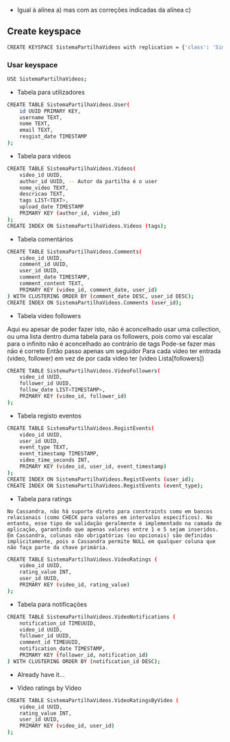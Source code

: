- Igual à alínea a) mas com as correções indicadas da alínea c)

## Create keyspace

```bash
CREATE KEYSPACE SistemaPartilhaVideos with replication = {'class': 'SimpleStrategy', 'replication_factor': 3};
```

### Usar keyspace

```bash
USE SistemaPartilhaVideos;
```

- Tabela para utilizadores
```bash
CREATE TABLE SistemaPartilhaVideos.User(
    id UUID PRIMARY KEY,
    username TEXT,
    nome TEXT,
    email TEXT,
    resgist_date TIMESTAMP
);
```

- Tabela para videos
```bash
CREATE TABLE SistemaPartilhaVideos.Videos(
    video_id UUID,
    author_id UUID, -- Autor da partilha é o user
    nome_video TEXT,
    descricao TEXT,
    tags LIST<TEXT>,
    upload_date TIMESTAMP
    PRIMARY KEY (author_id, video_id)
);
CREATE INDEX ON SistemaPartilhaVideos.Videos (tags);
```

- Tabela comentários
```bash
CREATE TABLE SistemaPartilhaVideos.Comments(
    video_id UUID,
    comment_id UUID,
    user_id UUID,
    comment_date TIMESTAMP,
    comment_content TEXT,
    PRIMARY KEY (video_id, comment_date, user_id)
) WITH CLUSTERING ORDER BY (comment_date DESC, user_id DESC);
CREATE INDEX ON SistemaPartilhaVideos.Comments (user_id);
```

- Tabela video followers

Aqui eu apesar de poder fazer isto, não é aconcelhado usar uma collection, ou uma lista dentro duma tabela para os followers, pois como vai escalar para o infinito não é aconcelhado ao contrário de tags
Pode-se fazer mas não é correto
Então passo apenas um seguidor
Para cada video ter entrada (video, follower) em vez de por cada video ter (video Lista[followers])
```bash
CREATE TABLE SistemaPartilhaVideos.VideoFollowers(
    video_id UUID,
    follower_id UUID,
    follow_date LIST<TIMESTAMP>,
    PRIMARY KEY (video_id, follower_id)
);
```

- Tabela registo eventos
```bash
CREATE TABLE SistemaPartilhaVideos.RegistEvents(
    video_id UUID,
    user_id UUID,
    event_type TEXT, 
    event_timestamp TIMESTAMP, 
    video_time_seconds INT,  
    PRIMARY KEY (video_id, user_id, event_timestamp)
);
CREATE INDEX ON SistemaPartilhaVideos.RegistEvents (user_id);
CREATE INDEX ON SistemaPartilhaVideos.RegistEvents (event_type);
```

- Tabela para ratings

```No Cassandra, não há suporte direto para constraints como em bancos relacionais (como CHECK para valores em intervalos específicos). No entanto, esse tipo de validação geralmente é implementado na camada de aplicação, garantindo que apenas valores entre 1 e 5 sejam inseridos. Em Cassandra, colunas não obrigatórias (ou opcionais) são definidas implicitamente, pois o Cassandra permite NULL em qualquer coluna que não faça parte da chave primária.```
```bash
CREATE TABLE SistemaPartilhaVideos.VideoRatings (
    video_id UUID,
    rating_value INT,
    user_id UUID,
    PRIMARY KEY (video_id, rating_value)
);
```

- Tabela para notificações
```bash
CREATE TABLE SistemaPartilhaVideos.VideoNotifications (
    notification_id TIMEUUID,
    video_id UUID,
    follower_id UUID,
    comment_id TIMEUUID,
    notification_date TIMESTAMP,
    PRIMARY KEY (follower_id, notification_id)
) WITH CLUSTERING ORDER BY (notification_id DESC);
```


<!-- - Comments by Video
```bash
CREATE TABLE SistemaPartilhaVideos.CommentsByVideo (
    video_id UUID,
    comment_id UUID,
    user_id UUID,
    comment_date TIMESTAMP,
    comment_content TEXT,
    PRIMARY KEY (video_id, comment_date, comment_id)
) WITH CLUSTERING ORDER BY (comment_date DESC);
``` -->


- Already have it...
<!-- - Comments by User
```bash
CREATE TABLE SistemaPartilhaVideos.CommentsByUser (
    author_id UUID,
    video_id UUID,
    comment_id UUID,
    comment_date TIMESTAMP,
    comment_content TEXT,
    PRIMARY KEY (user_id, comment_date, comment_id)
) WITH CLUSTERING ORDER BY (comment_date DESC);
``` -->

- Video ratings by Video
```bash
CREATE TABLE SistemaPartilhaVideos.VideoRatingsByVideo (
    video_id UUID,
    rating_value INT,
    user_id UUID,
    PRIMARY KEY (video_id, user_id)
);
```